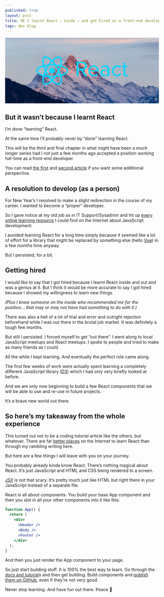 ```yaml
---
published: true
layout: post
title: OK I learnt React — kinda — and got hired as a front-end developer
tags: dev blog
---
```


![React Mountain 3](/public/img/react-mountain3.jpg)


## But it wasn’t because I learnt React

I’m done “learning” React.

At the same time I’ll probably never by “done” learning React.

This will be the third and final chapter in what might have been a much longer series had I not just a few months ago accepted a position working full-time as a front-end developer.

You can read [the first](https://medium.com/front-end-hacking/ok-fine-ill-learn-react-bc2200fa1937) and [second article](https://medium.com/@phocks/lets-not-overreact-learning-react-f38c403e4cf4) if you want some additional perspective.

## A resolution to develop (as a person)

For New Year’s I resolved to make a slight redirection in the course of my career. I wanted to become a “proper” developer.

So I gave notice at my old job as in IT Support/Sysadmin and hit up [every online learning resource](https://github.com/micromata/awesome-javascript-learning) I could find on the Internet about JavaScript development.

I avoided learning React for a long time simply because it seemed like a lot of effort for a library that might be replaced by something else (hello [Vue](http://vuejs.org/)) in a few months time anyway.

But I persisted, for a bit.

## Getting hired

I would like to say that I got hired because I learnt React inside and out and was a genius at it. But I think it would be more accurate to say I got hired because I showed my willingness to learn new things.

_(Plus I knew someone on the inside who recommended me for the position… that may or may not have had something to do with it.)_

There was also a hell of a lot of trial and error and outright rejection beforehand while I was out there in the brutal job market. It was definitely a tough few months.

But still I persisted. I forced myself to get “out there”. I went along to local JavaScript meetups and React meetups. I spoke to people and tried to make as many friends as I could.

All the while I kept learning. And eventually the perfect role came along.

The first few weeks of work were actually spent learning a completely different JavaScript library ([D3](https://d3js.org/)) which I had only very briefly looked at before.

And we are only now beginning to build a few React components that we will be able to use and re-use in future projects.

It’s a brave new world out there.

## So here’s my takeaway from the whole experience

This turned out not to be a coding tutorial article like the others, but whatever. There are far [better places](https://edgecoders.com/so-you-want-to-learn-react-js-a78801d3cd4d) on the Internet to learn React than through my rambling writing here.

But here are a few things I will leave with you on your journey.

You probably already kinda know React. There’s nothing magical about React. It’s just JavaScript and HTML and CSS being rendered to a screen.

[JSX](https://facebook.github.io/jsx/) is not that scary. It’s pretty much just like HTML but right there in your JavaScript instead of a separate file.

React is all about components. You build your base App component and then you slot in all your other components into it like this:

```jsx
function App() {
  return (
    <div>
      <Header />
      <Body />
      <Footer />
    </div>
  );
}
```

And then you just render the App component to your page.

So just start building stuff. It is 100% the best way to learn. Go through the [docs and tutorial](https://reactjs.org/docs/hello-world.html)s and then get building. Build components and [publish them on GitHub](https://github.com/brillout/awesome-react-components), even if they’re not very good.

Never stop learning. And have fun out there. Peace 🍑

